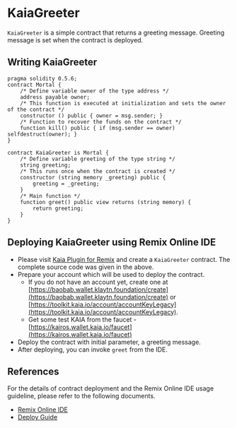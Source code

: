 # KaiaGreeter

`KaiaGreeter` is a simple contract that returns a greeting message. Greeting message is set when the contract is deployed.

## Writing KaiaGreeter <a href="#writing-kaiagreeter" id="writing-kaiagreeter"></a>

```
pragma solidity 0.5.6;
contract Mortal {
    /* Define variable owner of the type address */
    address payable owner;
    /* This function is executed at initialization and sets the owner of the contract */
    constructor () public { owner = msg.sender; }
    /* Function to recover the funds on the contract */
    function kill() public { if (msg.sender == owner) selfdestruct(owner); }
}

contract KaiaGreeter is Mortal {
    /* Define variable greeting of the type string */
    string greeting;
    /* This runs once when the contract is created */
    constructor (string memory _greeting) public {
        greeting = _greeting;
    }
    /* Main function */
    function greet() public view returns (string memory) {
        return greeting;
    }
}
```

## Deploying KaiaGreeter using Remix Online IDE <a href="#deploying-kaiagreeter-using-kaia-ide" id="deploying-kaiagreeter-using-kaia-ide"></a>

- Please visit [Kaia Plugin for Remix](https://ide.klaytn.foundation) and create a `KaiaGreeter` contract. The complete source code was given in the above.
- Prepare your account which will be used to deploy the contract.
  - If you do not have an account yet, create one at [https://baobab.wallet.klaytn.foundation/create](https://baobab.wallet.klaytn.foundation/create) or [https://toolkit.kaia.io/account/accountKeyLegacy](https://toolkit.kaia.io/account/accountKeyLegacy).
  - Get some test KAIA from the faucet - [https://kairos.wallet.kaia.io/faucet](https://kairos.wallet.kaia.io/faucet)
- Deploy the contract with initial parameter, a greeting message.
- After deploying, you can invoke `greet` from the IDE.

## References <a href="#references" id="references"></a>

For the details of contract deployment and the Remix Online IDE usage guideline, please refer to the following documents.

- [Remix Online IDE](../../smart-contracts/ide-and-tools/ide-and-tools.md#kaia-ide)
- [Deploy Guide](../deploy/deploy.md)
